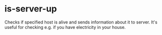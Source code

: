 # is-server-up
<p>
Checks if specified host is alive and sends information about it to server. It's useful for checking e.g. if you have electricity in your house.
</p>
